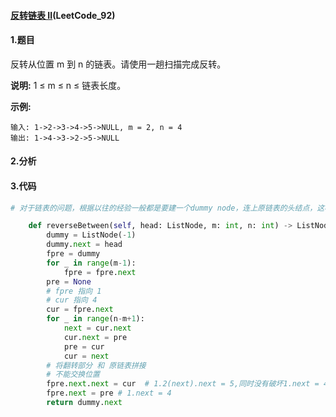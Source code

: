 #### [反转链表 II](https://leetcode-cn.com/problems/reverse-linked-list-ii/)(LeetCode_92)

#### 1.题目

反转从位置 m 到 n 的链表。请使用一趟扫描完成反转。

**说明:**
1 ≤ m ≤ n ≤ 链表长度。

**示例:**

```
输入: 1->2->3->4->5->NULL, m = 2, n = 4
输出: 1->4->3->2->5->NULL
```

#### 2.分析

#### 3.代码

```python
# 对于链表的问题，根据以往的经验一般都是要建一个dummy node，连上原链表的头结点，这样的话就算头结点变动了，我们还可以通过dummy->next来获得新链表的头结点。

    def reverseBetween(self, head: ListNode, m: int, n: int) -> ListNode:
        dummy = ListNode(-1)
        dummy.next = head
        fpre = dummy
        for _ in range(m-1):
            fpre = fpre.next
        pre = None
        # fpre 指向 1
        # cur 指向 4
        cur = fpre.next
        for _ in range(n-m+1):
            next = cur.next
            cur.next = pre
            pre = cur
            cur = next
        # 将翻转部分 和 原链表拼接
        # 不能交换位置
        fpre.next.next = cur  # 1.2(next).next = 5,同时没有破坏1.next = 4 . 如果先执行fpre.next = pre 则fpre.next.next找不到了
        fpre.next = pre # 1.next = 4
        return dummy.next
```


